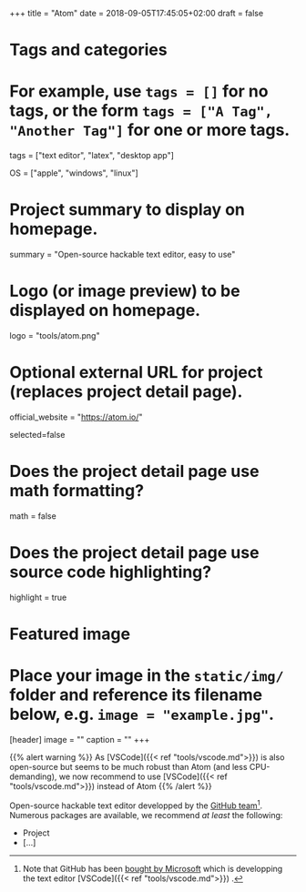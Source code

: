 +++
title = "Atom"
date = 2018-09-05T17:45:05+02:00
draft = false

# Tags and categories
# For example, use `tags = []` for no tags, or the form `tags = ["A Tag", "Another Tag"]` for one or more tags.
tags = ["text editor", "latex", "desktop app"]

OS = ["apple", "windows", "linux"]

# Project summary to display on homepage.
summary = "Open-source hackable text editor, easy to use"

# Logo (or image preview) to be displayed on homepage.
logo = "tools/atom.png"

# Optional external URL for project (replaces project detail page).
official_website = "https://atom.io/"

selected=false

# Does the project detail page use math formatting?
math = false

# Does the project detail page use source code highlighting?
highlight = true


# Featured image
# Place your image in the `static/img/` folder and reference its filename below, e.g. `image = "example.jpg"`.
[header]
image = ""
caption = ""
+++

{{% alert warning %}}
As [VSCode]({{< ref "tools/vscode.md">}}) is also open-source but seems to be much robust than Atom (and less CPU-demanding), we now recommend to use [VSCode]({{< ref "tools/vscode.md">}})  instead of Atom
{{% /alert %}}

Open-source hackable text editor developped by the [GitHub team](https://github.com)[^1]. Numerous packages are available, we recommend *at least* the following:

- Project
- [...]

[^1]: Note that GitHub has been [bought by Microsoft](https://blogs.microsoft.com/blog/2018/06/04/microsoft-github-empowering-developers/) which is developping the text editor [VSCode]({{< ref "tools/vscode.md">}}) .